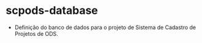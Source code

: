 # scpods-database

- Definição do banco de dados para o projeto de Sistema de Cadastro de Projetos de ODS.
